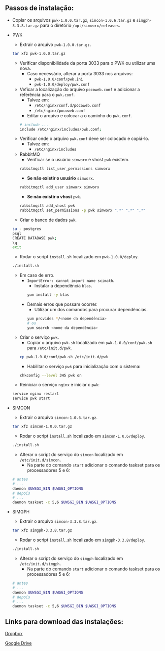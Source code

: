 ## Passos de instalação:

* Copiar os arquivos `pwk-1.0.0.tar.gz`, `simcon-1.0.6.tar.gz` e `simgph-3.3.8.tar.gz` para o diretório `/opt/simworx/releases`.

* PWK
    * Extrair o arquivo `pwk-1.0.0.tar.gz`.
    ```bash
    tar xfz pwk-1.0.0.tar.gz
    ```
    * Verificar disponibilidade da porta 3033 para o PWK ou utilizar uma nova.
        * Caso necessário, alterar a porta 3033 nos arquivos:
            * `pwk-1.0.0/conf/pwk.ini`
            * `pwk-1.0.0/deploy/pwk.conf`
    * Veficar a localização do arquivo `pocoweb.conf` e adicionar a referência para o `pwk.conf`.
        * Talvez em:
            * `/etc/nginx/conf.d/pocoweb.conf`
            * `/etc/nginx/pocoweb.conf`
        * Editar o arquivo e colocar a o caminho do `pwk.conf`.
        ```bash
        # include ...
        include /etc/nginx/includes/pwk.conf;
        ```
    * Verificar onde o arquivo `pwk.conf` deve ser colocado e copiá-lo.
        * Talvez em:
            * `/etc/nginx/includes`
    * RabbitMQ
        * Verificar se o usuário `simworx` e vhost `pwk` existem.
        ```bash
        rabbitmqctl list_user_permissions simworx
        ```
        * **Se não existir o usuário** `simworx`.
        ```bash
        rabbitmqctl add_user simworx simworx
        ```
        * **Se não existir o vhost** `pwk`.
        ```bash
        rabbitmqctl add_vhost pwk
        rabbitmqctl set_permissions -p pwk simworx ".*" ".*" ".*"
        ```
    * Criar o banco de dados `pwk`.
    ```bash
    su - postgres
    psql
    CREATE DATABASE pwk;
    \q
    exit
    ```
    * Rodar o script `install.sh` localizado em `pwk-1.0.0/deploy`.
    ```bash
    ./install.sh
    ```
    * Em caso de erro.
        * `ImportError: cannot import name scimath`.
            * Instalar a dependência `blas`.
            ```bash
            yum install -y blas
            ```
        * Demais erros que possam ocorrer.
            * Utilizar um dos comandos para procurar dependências.
            ```bash
            yum provides */<nome da dependência>
            # ou
            yum search <nome da dependência>
            ```
    * Criar o serviço `pwk`.
        * Copiar o arquivo `pwk.sh` localizado em `pwk-1.0.0/conf/pwk.sh` para `/etc/init.d/pwk`.
        ```bash
        cp pwk-1.0.0/conf/pwk.sh /etc/init.d/pwk
        ```
        * Habilitar o serviço `pwk` para inicialização com o sistema:
        ```bash
        chkconfig --level 345 pwk on
        ```
    * Reiniciar o serviço `nginx` e iniciar o `pwk`:
    ```bash
    service nginx restart
    service pwk start
    ```
* SIMCON
    * Extrair o arquivo `simcon-1.0.6.tar.gz`.
    ```bash
    tar xfz simcon-1.0.0.tar.gz
    ```
    * Rodar o script `install.sh` localizado em `simcon-1.0.6/deploy`.
    ```bash
    ./install.sh
    ```
    * Alterar o script do serviço do `simcon` localizado em `/etc/init.d/simcon`.
        * Na parte do comando `start` adicionar o comando taskset para os processadores 5 e 6:
    ```bash
    # antes
    # ...
    daemon $UWSGI_BIN $UWSGI_OPTIONS
    # depois
    # ...
    daemon taskset -c 5,6 $UWSGI_BIN $UWSGI_OPTIONS
    ```
* SIMGPH
    * Extrair o arquivo `simcon-3.3.8.tar.gz`.
    ```bash
    tar xfz simgph-3.3.8.tar.gz
    ```
    * Rodar o script `install.sh` localizado em `simgph-3.3.8/deploy`.
    ```bash
    ./install.sh
    ```
    * Alterar o script do serviço do `simgph` localizado em `/etc/init.d/simgph`.
        * Na parte do comando `start` adicionar o comando taskset para os processadores 5 e 6:
    ```bash
    # antes
    # ...
    daemon $UWSGI_BIN $UWSGI_OPTIONS
    # depois
    # ...
    daemon taskset -c 5,6 $UWSGI_BIN $UWSGI_OPTIONS
    ```

## Links para download das instalações:

[Dropbox](https://www.dropbox.com/sh/17c7nuxk8b1jdbh/AADq7lyGlAOMj2bRGN5Af9eca?dl=0)

[Google Drive](https://drive.google.com/open?id=0B3TLG2GZRMq8MHFWYU1rQW9IMkk)
